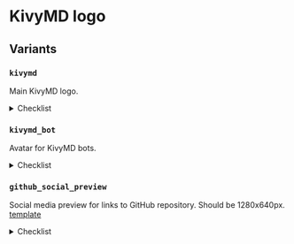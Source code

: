 # KivyMD logo

## Variants

### `kivymd`

Main KivyMD logo.

<details>
  <summary>Checklist</summary>

  Where to change logo to new.

  - [ ] Organization on GitHub [link](https://github.com/organizations/kivymd/settings/profile)
  - [ ] Kitchen Sink demo icon [link](https://github.com/kivymd/KivyMD/blob/master/demos/kitchen_sink/assets/kivymd.png)
  - [ ] Team on Discord Developers [link](https://discord.com/developers/teams/739100511512297563/information)
  - [ ] Application on Discord Developers [link](https://discord.com/developers/applications/739100866023391252/information)
  - [ ] OpenCollective page [link](https://opencollective.com/kivymd)
  - [ ] YouTube channel [link](https://www.youtube.com/c/KivyMD)
  - [ ] Twitter account [link](https://twitter.com/KivyMD)
  - [ ] Habr account [link](https://habr.com/ru/users/kivymd/)
  - [x] StackOverflow tag info (by url) [link](https://stackoverflow.com/tags/kivymd/info)
  - [x] Project Readme (by url) [link](https://github.com/kivymd/KivyMD/blob/master/README.md)
</details>

### `kivymd_bot`

Avatar for KivyMD bots.

<details>
  <summary>Checklist</summary>

  Where to change logo to new.

  - [ ] User on GitHub [link](https://github.com/settings/profile)
  - [ ] Bot on Discord Developers [link](https://discord.com/developers/applications/739100866023391252/bot)
</details>

### `github_social_preview`

Social media preview for links to GitHub repository. Should be 1280x640px.
[template](https://github.com/kivymd/KivyMD/settings/og-template)

<details>
  <summary>Checklist</summary>

  Where to change logo to new.

  - [ ] Repository settings [link](https://github.com/kivymd/KivyMD/settings)
</details>
